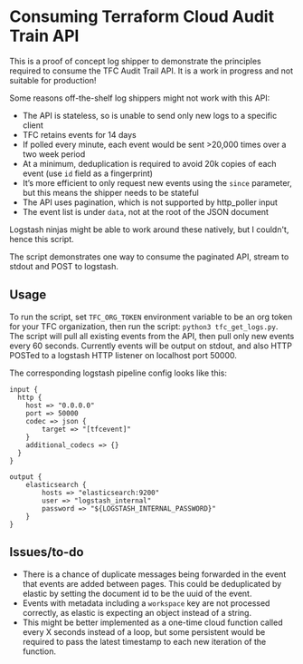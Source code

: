 # Consuming Terraform Cloud Audit Train API

This is a proof of concept log shipper to demonstrate the principles required to consume the TFC Audit Trail API. It is a work in progress and not suitable for production!

Some reasons off-the-shelf log shippers might not work with this API:
- The API is stateless, so is unable to send only new logs to a specific client
- TFC retains events for 14 days 
- If polled every minute, each event would be sent >20,000 times over a two week period
- At a minimum, deduplication is required to avoid 20k copies of each event (use `id` field as a fingerprint)
- It’s more efficient to only request new events using the `since` parameter, but this means the shipper needs to be stateful
- The API uses pagination, which is not supported by http_poller input
- The event list is under `data`, not at the root of the JSON document

Logstash ninjas might be able to work around these natively, but I couldn't, hence this script.

The script demonstrates one way to consume the paginated API, stream to stdout and POST to logstash.

## Usage

To run the script, set `TFC_ORG_TOKEN` environment variable to be an org token for your TFC organization, then run the script: `python3 tfc_get_logs.py`. The script will pull all existing events from the API, then pull only new events every 60 seconds. Currently events will be output on stdout, and also HTTP POSTed to a logstash HTTP listener on localhost port 50000.

The corresponding logstash pipeline config looks like this:

```
input {
  http {
    host => "0.0.0.0"
    port => 50000
    codec => json {
        target => "[tfcevent]"
    }
    additional_codecs => {}
  }
}

output {
    elasticsearch {
        hosts => "elasticsearch:9200"
        user => "logstash_internal"
        password => "${LOGSTASH_INTERNAL_PASSWORD}"
    }
}
```

## Issues/to-do

- There is a chance of duplicate messages being forwarded in the event that events are added between pages. This could be deduplicated by elastic by setting the document id to be the uuid of the event.
- Events with metadata including a `workspace` key are not processed correctly, as elastic is expecting an object instead of a string.
- This might be better implemented as a one-time cloud function called every X seconds instead of a loop, but some persistent would be required to pass the latest timestamp to each new iteration of the function.
